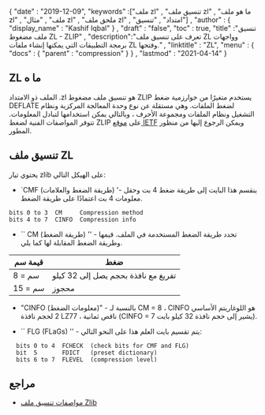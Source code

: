 {
  "date" : "2019-12-09",
  "keywords" :["ملف zl" , "تنسيق ملف zl" , "ما هو ملف zl" , "ملف" , "مثال zl" , "ملحق ملف zl" , "امتداد" , "تنسيق"] ,
  "author" : {
    "display_name" : "Kashif Iqbal"
} ,
  "draft" : "false",
  "toc" : true,
  "title" :"تنسيق ملف مضغوط ZL - ZLIP" ,
  "description":"تعرف على تنسيق ملف ZL وواجهات برمجة التطبيقات التي يمكنها إنشاء ملفات ZL وفتحها." ,
  "linktitle" : "ZL",
  "menu" : {
    "docs" : {
      "parent" : "compression"
}
} ,
  "lastmod" : "2021-04-14"
}

## ZL ما ه

الملف ذو الامتداد .zl هو تنسيق ملف مضغوط ZLIP يستخدم متغيرًا من خوارزمية ضغط DEFLATE لضغط الملفات. وهي مستقلة عن نوع وحدة المعالجة المركزية ونظام التشغيل ونظام الملفات ومجموعة الأحرف ، وبالتالي يمكن استخدامها لتبادل المعلومات. تتوفر المواصفات الفنية لضغط ZLIP على [موقع IETF](https://tools.ietf.org/html/rfc1950) ويمكن الرجوع إليها من منظور المطور.

## تنسيق ملف ZL

يحتوي تيار zlib على الهيكل التالي:

* `CMF (طريقة الضغط والعلامات) '- ينقسم هذا البايت إلى طريقة ضغط 4 بت وحقل معلومات 4 بت اعتمادًا على طريقة الضغط.
```
bits 0 to 3  CM     Compression method
bits 4 to 7  CINFO  Compression info
```
* `` CM (طريقة الضغط) '' - تحدد طريقة الضغط المستخدمة في الملف. قيمها وطريقة الضغط المقابلة لها كما يلي.

| قيمة سم | ضغط |
| --- | --- |
| سم = 8 | تفريغ مع نافذة بحجم يصل إلى 32 كيلو |
| سم = 15 | محجوز |

* "CINFO (معلومات الضغط)" - بالنسبة لـ CM = 8 ، CINFO هو اللوغاريتم الأساسي 2 لحجم نافذة LZ77 ، ناقص ثمانية (CINFO = 7 يشير إلى حجم نافذة 32 كيلو بايت).

* `` FLG (FLaGs) '' - يتم تقسيم بايت العلم هذا على النحو التالي:
```
  bits 0 to 4  FCHECK  (check bits for CMF and FLG)
  bit  5       FDICT   (preset dictionary)
  bits 6 to 7  FLEVEL  (compression level)
````

## مراجع ##

* [مواصفات تنسيق ملف Zlib](https://tools.ietf.org/html/rfc1950)

